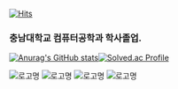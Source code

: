 [![Hits](https://hits.seeyoufarm.com/api/count/incr/badge.svg?url=https%3A%2F%2Fgithub.com%2Fyrrho2%2Fhit-counter&count_bg=%2379C83D&title_bg=%23555555&icon=&icon_color=%23E7E7E7&title=hits&edge_flat=false)](https://hits.seeyoufarm.com)

### 충남대학교 컴퓨터공학과 학사졸업.


[![Anurag's GitHub stats](https://github-readme-stats.vercel.app/api?username=yrrho2)](https://github.com/anuraghazra/github-readme-stats)[![Solved.ac Profile](http://mazassumnida.wtf/api/v2/generate_badge?boj=yrrho2)](https://solved.ac/yrrho2/)

![로고명](https://img.shields.io/badge/C-007396.svg?&style=for-the-badge&logoColor=black)
![로고명](https://img.shields.io/badge/Cpp-007396.svg?&style=for-the-badge&logo=C++&logoColor=gray)
![로고명](https://img.shields.io/badge/JAVA-007396.svg?&style=for-the-badge&logo=JAVA&logoColor=White)
![로고명](https://img.shields.io/badge/JAVA-007396.svg?&style=for-the-badge&logo=FLUTTER&logoColor=White)

